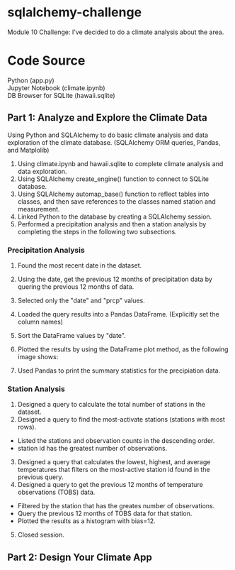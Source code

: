 # sqlalchemy-challenge
Module 10 Challenge: I've decided to do a climate analysis about the area.
# Code Source
Python (app.py)  
Jupyter Notebook (climate.ipynb)  
DB Browser for SQLite (hawaii.sqlite)
## Part 1: Analyze and Explore the Climate Data
Using Python and SQLAlchemy to do basic climate analysis and data exploration of the climate database. (SQLAlchemy ORM queries, Pandas, and Matplolib)  

1. Using climate.ipynb and hawaii.sqlite to complete climate analysis and data exploration.  
2. Using SQLAlchemy create_engine() function to connect to SQLite database.  
3. Using SQLAlchemy automap_base() function to reflect tables into classes, and then save references to the classes named station and measurement.  
4. Linked Python to the database by creating a SQLAlchemy session.  
5. Performed a precipitation analysis and then a station analysis by completing the steps in the following two subsections.
### Precipitation Analysis
1. Found the most recent date in the dataset.  
2. Using the date, get the previous 12 months of precipitation data by quering the previous 12 months of data.  
3. Selected only the "date" and "prcp" values.  
4. Loaded the query results into a Pandas DataFrame. (Explicitly set the column names)  
5. Sort the DataFrame values by "date".  
6. Plotted the results by using the DataFrame plot method, as the following image shows:

7. Used Pandas to print the summary statistics for the precipiation data.
### Station Analysis
1. Designed a query to calculate the total number of stations in the dataset.  
2. Designed a query to find the most-activate stations (stations with most rows).  

- Listed the stations and observation counts in the descending order.  
- station id has the greatest number of observations.  

3. Designed a query that calculates the lowest, highest, and average temperatures that filters on the most-active station id found in the previous query.  
4. Designed a query to get the previous 12 months of temperature observations (TOBS) data.  

- Filtered by the station that has the greates number of observations.  
- Query the previous 12 months of TOBS data for that station.  
- Plotted the results as a histogram with bias=12.  

5. Closed session.
## Part 2: Design Your Climate App

